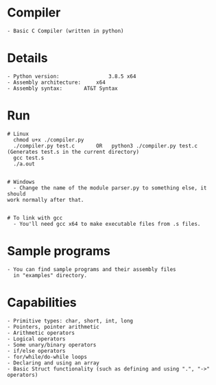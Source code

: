 # Compiler
	- Basic C Compiler (written in python)

# Details
	- Python version:            	 3.8.5 x64
	- Assembly architecture: 	 x64
	- Assembly syntax:		 AT&T Syntax

# Run
    # Linux
      chmod u+x ./compiler.py
      ./compiler.py test.c       OR   python3 ./compiler.py test.c  (Generates test.s in the current directory)
      gcc test.s
      ./a.out
	  
    
    # Windows
      - Change the name of the module parser.py to something else, it should
	work normally after that.
    	

    # To link with gcc
      - You'll need gcc x64 to make executable files from .s files.

# Sample programs 
	- You can find sample programs and their assembly files
	  in "examples" directory.

# Capabilities
	- Primitive types: char, short, int, long
	- Pointers, pointer arithmetic
	- Arithmetic operators
	- Logical operators
	- Some unary/binary operators
	- if/else operators
	- for/while/do-while loops
	- Declaring and using an array
	- Basic Struct functionality (such as defining and using ".", "->" operators)

